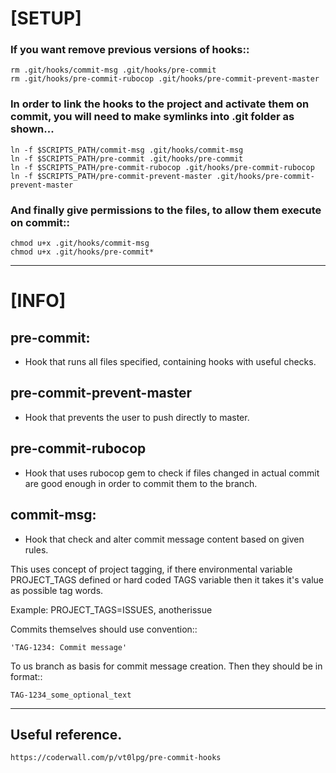 
# [SETUP]

### If you want remove previous versions of hooks::
    rm .git/hooks/commit-msg .git/hooks/pre-commit
    rm .git/hooks/pre-commit-rubocop .git/hooks/pre-commit-prevent-master

### In order to link the hooks to the project and activate them on commit, you will need to make symlinks into .git folder as shown...
    ln -f $SCRIPTS_PATH/commit-msg .git/hooks/commit-msg
    ln -f $SCRIPTS_PATH/pre-commit .git/hooks/pre-commit
    ln -f $SCRIPTS_PATH/pre-commit-rubocop .git/hooks/pre-commit-rubocop
    ln -f $SCRIPTS_PATH/pre-commit-prevent-master .git/hooks/pre-commit-prevent-master

### And finally give permissions to the files, to allow them execute on commit::
    chmod u+x .git/hooks/commit-msg
    chmod u+x .git/hooks/pre-commit*


------------------------------


# [INFO]

## pre-commit:
- Hook that runs all files specified, containing hooks with useful checks.

## pre-commit-prevent-master
- Hook that prevents the user to push directly to master.

## pre-commit-rubocop
- Hook that uses rubocop gem to check if files changed in actual commit are good enough in order to commit them to the branch.

## commit-msg:
- Hook that check and alter commit message content based on given rules.

This uses concept of project tagging, if there environmental variable
PROJECT_TAGS defined or hard coded TAGS variable then it takes
it's value as possible tag words.

Example:
    PROJECT_TAGS=ISSUES, anotherissue

Commits themselves should use convention::

    'TAG-1234: Commit message'

To us branch as basis for commit message creation.
Then they should be in format::

    TAG-1234_some_optional_text



------------------------------

## Useful reference.
    https://coderwall.com/p/vt0lpg/pre-commit-hooks

